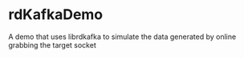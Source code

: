 # rdKafkaDemo
A demo that uses librdkafka to simulate the data generated by online grabbing the target socket
